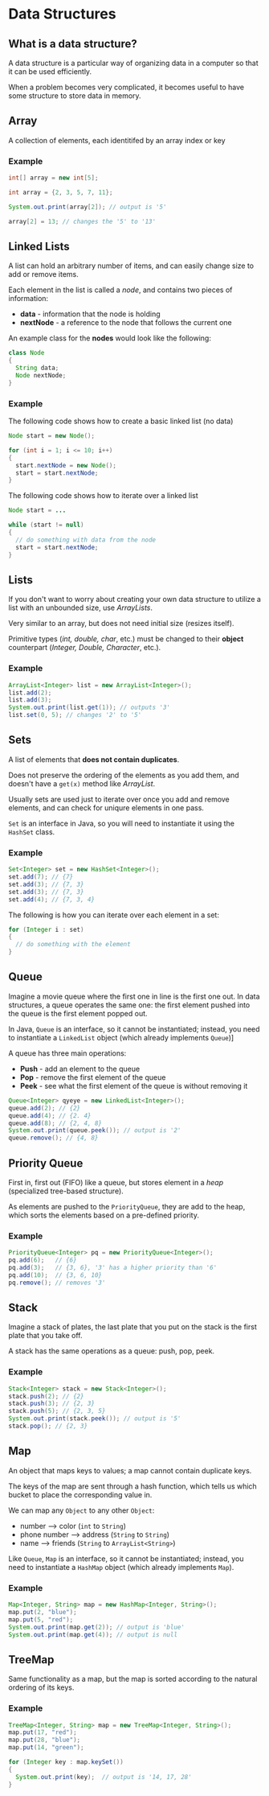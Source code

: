 # Data Structures

## What is a data structure?

A data structure is a particular way of organizing data in a computer so that it can be used efficiently.

When a problem becomes very complicated, it becomes useful to have some structure to store data in memory.

## Array

A collection of elements, each identitifed by an array index or key

### Example

```java
int[] array = new int[5];

int array = {2, 3, 5, 7, 11};

System.out.print(array[2]); // output is '5'

array[2] = 13; // changes the '5' to '13'
```

## Linked Lists

A list can hold an arbitrary number of items, and can easily change size to add or remove items.

Each element in the list is called a *node*, and contains two pieces of information:
- **data** - information that the node is holding
- **nextNode** - a reference to the node that follows the current one

An example class for the **nodes** would look like the following:

```java
class Node
{
  String data;
  Node nextNode;
}
```

### Example

The following code shows how to create a basic linked list (no data)

```java
Node start = new Node();

for (int i = 1; i <= 10; i++)
{
  start.nextNode = new Node();
  start = start.nextNode;
}
```

The following code shows how to iterate over a linked list

```java
Node start = ...

while (start != null)
{
  // do something with data from the node
  start = start.nextNode;
}
```

## Lists

If you don't want to worry about creating your own data structure to utilize a list with an unbounded size, use *ArrayLists*.

Very similar to an array, but does not need initial size (resizes itself).

Primitive types (*int, double, char*, etc.) must be changed to their **object** counterpart (*Integer, Double, Character*, etc.).

### Example

```java
ArrayList<Integer> list = new ArrayList<Integer>();
list.add(2);
list.add(3);
System.out.print(list.get(1)); // outputs '3'
list.set(0, 5); // changes '2' to '5'
```

## Sets

A list of elements that **does not contain duplicates**.

Does not preserve the ordering of the elements as you add them, and doesn't have a `get(x)` method like *ArrayList*.

Usually sets are used just to iterate over once you add and remove elements, and can check for uniqure elements in one pass.

`Set` is an interface in Java, so you will need to instantiate it using the `HashSet` class.

### Example

```java
Set<Integer> set = new HashSet<Integer>();
set.add(7); // {7}
set.add(3); // {7, 3}
set.add(3); // {7, 3}
set.add(4); // {7, 3, 4}
```

The following is how you can iterate over each element in a set:

```java
for (Integer i : set)
{
  // do something with the element
}
```

## Queue

Imagine a movie queue where the first one in line is the first one out. In data structures, a queue operates the same one: the first element pushed into the queue is the first element popped out.

In Java, `Queue` is an interface, so it cannot be instantiated; instead, you need to instantiate a `LinkedList` object (which already implements `Queue`)]

A queue has three main operations:
- **Push** - add an element to the queue
- **Pop** - remove the first element of the queue
- **Peek** - see what the first element of the queue is without removing it

```java
Queue<Integer> qyeye = new LinkedList<Integer>();
queue.add(2); // {2}
queue.add(4); // {2. 4}
queue.add(8); // {2, 4, 8}
System.out.print(queue.peek()); // output is '2'
queue.remove(); // {4, 8}
```

## Priority Queue

First in, first out (FIFO) like a queue, but stores element in a *heap* (specialized tree-based structure).

As elements are pushed to the `PriorityQueue`, they are add to the heap, which sorts the elements based on a pre-defined priority.

### Example

```java
PriorityQueue<Integer> pq = new PriorityQueue<Integer>();
pq.add(6);   // {6}
pq.add(3);   // {3, 6}, '3' has a higher priority than '6'
pq.add(10);  // {3, 6, 10}
pq.remove(); // removes '3'
```

## Stack

Imagine a stack of plates, the last plate that you put on the stack is the first plate that you take off.

A stack has the same operations as a queue: push, pop, peek.

### Example

```java
Stack<Integer> stack = new Stack<Integer>();
stack.push(2); // {2}
stack.push(3); // {2, 3}
stack.push(5); // {2, 3, 5}
System.out.print(stack.peek()); // output is '5'
stack.pop(); // {2, 3}
```

## Map

An object that maps keys to values; a map cannot contain duplicate keys.

The keys of the map are sent through a hash function, which tells us which bucket to place the corresponding value in.

We can map any `Object` to any other `Object`:
- number --> color (`int` to `String`)
- phone number --> address (`String` to `String`)
- name --> friends (`String` to `ArrayList<String>`)

Like `Queue`, `Map` is an interface, so it cannot be instantiated; instead, you need to instantiate a `HashMap` object (which already implements `Map`).

### Example

```java
Map<Integer, String> map = new HashMap<Integer, String>();
map.put(2, "blue");
map.put(5, "red");
System.out.print(map.get(2)); // output is 'blue'
System.out.print(map.get(4)); // output is null
```

## TreeMap

Same functionality as a map, but the map is sorted according to the natural ordering of its keys.

### Example

```java
TreeMap<Integer, String> map = new TreeMap<Integer, String>();
map.put(17, "red");
map.put(28, "blue");
map.put(14, "green");

for (Integer key : map.keySet())
{
  System.out.print(key);  // output is '14, 17, 28'
}
```
